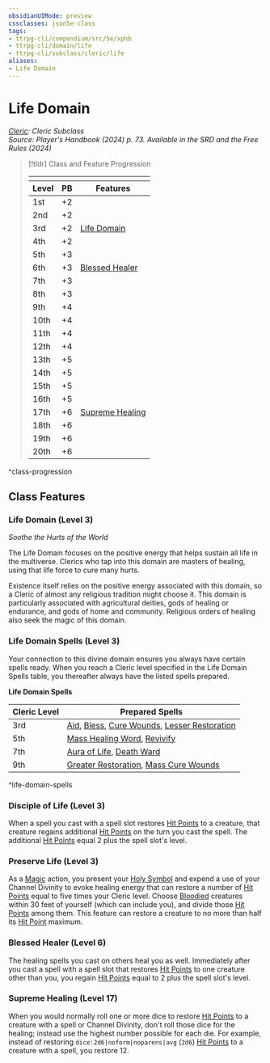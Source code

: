 ```yaml
---
obsidianUIMode: preview
cssclasses: json5e-class
tags:
- ttrpg-cli/compendium/src/5e/xphb
- ttrpg-cli/domain/life
- ttrpg-cli/subclass/cleric/life
aliases:
- Life Domain
---
```

# Life Domain
*[Cleric](./cleric-xphb.md): Cleric Subclass*  
*Source: Player's Handbook (2024) p. 73. Available in the <span title='Systems Reference Document (5.2)'>SRD</span> and the Free Rules (2024)*  

> [!tldr] Class and Feature Progression
> 
> <table class="class-progression">
> <thead>
> <tr><th colspan='3'></th></tr>
> <tr class="class-progression"><th class"level">Level</th><th class"pb">PB</th><th class"feature">Features</th></tr>
> </thead><tbody>
> <tr class="class-progression"><td class"level">1st</td><td class"pb">+2</td><td class"feature"></td></tr>
> <tr class="class-progression"><td class"level">2nd</td><td class"pb">+2</td><td class"feature"></td></tr>
> <tr class="class-progression"><td class"level">3rd</td><td class"pb">+2</td><td class"feature"><a href='#Life Domain (Level 3)' class='internal-link'>Life Domain</a></td></tr>
> <tr class="class-progression"><td class"level">4th</td><td class"pb">+2</td><td class"feature"></td></tr>
> <tr class="class-progression"><td class"level">5th</td><td class"pb">+3</td><td class"feature"></td></tr>
> <tr class="class-progression"><td class"level">6th</td><td class"pb">+3</td><td class"feature"><a href='#Blessed Healer (Level 6)' class='internal-link'>Blessed Healer</a></td></tr>
> <tr class="class-progression"><td class"level">7th</td><td class"pb">+3</td><td class"feature"></td></tr>
> <tr class="class-progression"><td class"level">8th</td><td class"pb">+3</td><td class"feature"></td></tr>
> <tr class="class-progression"><td class"level">9th</td><td class"pb">+4</td><td class"feature"></td></tr>
> <tr class="class-progression"><td class"level">10th</td><td class"pb">+4</td><td class"feature"></td></tr>
> <tr class="class-progression"><td class"level">11th</td><td class"pb">+4</td><td class"feature"></td></tr>
> <tr class="class-progression"><td class"level">12th</td><td class"pb">+4</td><td class"feature"></td></tr>
> <tr class="class-progression"><td class"level">13th</td><td class"pb">+5</td><td class"feature"></td></tr>
> <tr class="class-progression"><td class"level">14th</td><td class"pb">+5</td><td class"feature"></td></tr>
> <tr class="class-progression"><td class"level">15th</td><td class"pb">+5</td><td class"feature"></td></tr>
> <tr class="class-progression"><td class"level">16th</td><td class"pb">+5</td><td class"feature"></td></tr>
> <tr class="class-progression"><td class"level">17th</td><td class"pb">+6</td><td class"feature"><a href='#Supreme Healing (Level 17)' class='internal-link'>Supreme Healing</a></td></tr>
> <tr class="class-progression"><td class"level">18th</td><td class"pb">+6</td><td class"feature"></td></tr>
> <tr class="class-progression"><td class"level">19th</td><td class"pb">+6</td><td class"feature"></td></tr>
> <tr class="class-progression"><td class"level">20th</td><td class"pb">+6</td><td class"feature"></td></tr>
> </tbody></table>

^class-progression


## Class Features

### Life Domain (Level 3)

*Soothe the Hurts of the World*

The Life Domain focuses on the positive energy that helps sustain all life in the multiverse. Clerics who tap into this domain are masters of healing, using that life force to cure many hurts.

Existence itself relies on the positive energy associated with this domain, so a Cleric of almost any religious tradition might choose it. This domain is particularly associated with agricultural deities, gods of healing or endurance, and gods of home and community. Religious orders of healing also seek the magic of this domain.

### Life Domain Spells (Level 3)

Your connection to this divine domain ensures you always have certain spells ready. When you reach a Cleric level specified in the Life Domain Spells table, you thereafter always have the listed spells prepared.

**Life Domain Spells**

| Cleric Level | Prepared Spells |
|--------------|-----------------|
| 3rd | [Aid](/3-Mechanics/CLI/spells/aid-xphb.md), [Bless](/3-Mechanics/CLI/spells/bless-xphb.md), [Cure Wounds](/3-Mechanics/CLI/spells/cure-wounds-xphb.md), [Lesser Restoration](/3-Mechanics/CLI/spells/lesser-restoration-xphb.md) |
| 5th | [Mass Healing Word](/3-Mechanics/CLI/spells/mass-healing-word-xphb.md), [Revivify](/3-Mechanics/CLI/spells/revivify-xphb.md) |
| 7th | [Aura of Life](/3-Mechanics/CLI/spells/aura-of-life-xphb.md), [Death Ward](/3-Mechanics/CLI/spells/death-ward-xphb.md) |
| 9th | [Greater Restoration](/3-Mechanics/CLI/spells/greater-restoration-xphb.md), [Mass Cure Wounds](/3-Mechanics/CLI/spells/mass-cure-wounds-xphb.md) |
^life-domain-spells

### Disciple of Life (Level 3)

When a spell you cast with a spell slot restores [Hit Points](/3-Mechanics/CLI/variant-rules/hit-points-xphb.md) to a creature, that creature regains additional [Hit Points](/3-Mechanics/CLI/variant-rules/hit-points-xphb.md) on the turn you cast the spell. The additional [Hit Points](/3-Mechanics/CLI/variant-rules/hit-points-xphb.md) equal 2 plus the spell slot's level.

### Preserve Life (Level 3)

As a [Magic](/3-Mechanics/CLI/actions.md#Magic) action, you present your [Holy Symbol](/3-Mechanics/CLI/items/holy-symbol-xphb.md) and expend a use of your Channel Divinity to evoke healing energy that can restore a number of [Hit Points](/3-Mechanics/CLI/variant-rules/hit-points-xphb.md) equal to five times your Cleric level. Choose [Bloodied](/3-Mechanics/CLI/variant-rules/bloodied-xphb.md) creatures within 30 feet of yourself (which can include you), and divide those [Hit Points](/3-Mechanics/CLI/variant-rules/hit-points-xphb.md) among them. This feature can restore a creature to no more than half its [Hit Point](/3-Mechanics/CLI/variant-rules/hit-points-xphb.md) maximum.

### Blessed Healer (Level 6)

The healing spells you cast on others heal you as well. Immediately after you cast a spell with a spell slot that restores [Hit Points](/3-Mechanics/CLI/variant-rules/hit-points-xphb.md) to one creature other than you, you regain [Hit Points](/3-Mechanics/CLI/variant-rules/hit-points-xphb.md) equal to 2 plus the spell slot's level.

### Supreme Healing (Level 17)

When you would normally roll one or more dice to restore [Hit Points](/3-Mechanics/CLI/variant-rules/hit-points-xphb.md) to a creature with a spell or Channel Divinity, don't roll those dice for the healing; instead use the highest number possible for each die. For example, instead of restoring `dice:2d6|noform|noparens|avg` (`2d6`) [Hit Points](/3-Mechanics/CLI/variant-rules/hit-points-xphb.md) to a creature with a spell, you restore 12.
